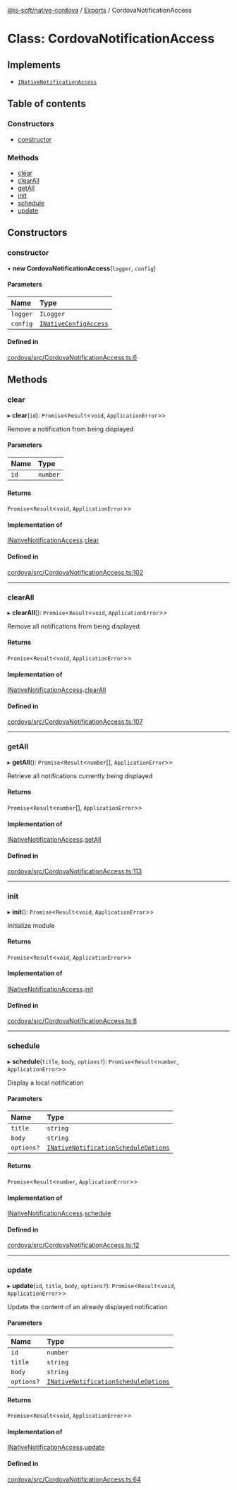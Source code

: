 [@js-soft/native-cordova](../README.md) / [Exports](../modules.md) / CordovaNotificationAccess

# Class: CordovaNotificationAccess

## Implements

- [`INativeNotificationAccess`](../interfaces/INativeNotificationAccess.md)

## Table of contents

### Constructors

- [constructor](CordovaNotificationAccess.md#constructor)

### Methods

- [clear](CordovaNotificationAccess.md#clear)
- [clearAll](CordovaNotificationAccess.md#clearall)
- [getAll](CordovaNotificationAccess.md#getall)
- [init](CordovaNotificationAccess.md#init)
- [schedule](CordovaNotificationAccess.md#schedule)
- [update](CordovaNotificationAccess.md#update)

## Constructors

### constructor

• **new CordovaNotificationAccess**(`logger`, `config`)

#### Parameters

| Name | Type |
| :------ | :------ |
| `logger` | `ILogger` |
| `config` | [`INativeConfigAccess`](../interfaces/INativeConfigAccess.md) |

#### Defined in

[cordova/src/CordovaNotificationAccess.ts:6](https://github.com/js-soft/ts-native-access/blob/dceb9d6/packages/cordova/src/CordovaNotificationAccess.ts#L6)

## Methods

### clear

▸ **clear**(`id`): `Promise`<`Result`<`void`, `ApplicationError`\>\>

Remove a notification from being displayed

#### Parameters

| Name | Type |
| :------ | :------ |
| `id` | `number` |

#### Returns

`Promise`<`Result`<`void`, `ApplicationError`\>\>

#### Implementation of

[INativeNotificationAccess](../interfaces/INativeNotificationAccess.md).[clear](../interfaces/INativeNotificationAccess.md#clear)

#### Defined in

[cordova/src/CordovaNotificationAccess.ts:102](https://github.com/js-soft/ts-native-access/blob/dceb9d6/packages/cordova/src/CordovaNotificationAccess.ts#L102)

___

### clearAll

▸ **clearAll**(): `Promise`<`Result`<`void`, `ApplicationError`\>\>

Remove all notifications from being displayed

#### Returns

`Promise`<`Result`<`void`, `ApplicationError`\>\>

#### Implementation of

[INativeNotificationAccess](../interfaces/INativeNotificationAccess.md).[clearAll](../interfaces/INativeNotificationAccess.md#clearall)

#### Defined in

[cordova/src/CordovaNotificationAccess.ts:107](https://github.com/js-soft/ts-native-access/blob/dceb9d6/packages/cordova/src/CordovaNotificationAccess.ts#L107)

___

### getAll

▸ **getAll**(): `Promise`<`Result`<`number`[], `ApplicationError`\>\>

Retrieve all notifications currently being displayed

#### Returns

`Promise`<`Result`<`number`[], `ApplicationError`\>\>

#### Implementation of

[INativeNotificationAccess](../interfaces/INativeNotificationAccess.md).[getAll](../interfaces/INativeNotificationAccess.md#getall)

#### Defined in

[cordova/src/CordovaNotificationAccess.ts:113](https://github.com/js-soft/ts-native-access/blob/dceb9d6/packages/cordova/src/CordovaNotificationAccess.ts#L113)

___

### init

▸ **init**(): `Promise`<`Result`<`void`, `ApplicationError`\>\>

Initialize module

#### Returns

`Promise`<`Result`<`void`, `ApplicationError`\>\>

#### Implementation of

[INativeNotificationAccess](../interfaces/INativeNotificationAccess.md).[init](../interfaces/INativeNotificationAccess.md#init)

#### Defined in

[cordova/src/CordovaNotificationAccess.ts:8](https://github.com/js-soft/ts-native-access/blob/dceb9d6/packages/cordova/src/CordovaNotificationAccess.ts#L8)

___

### schedule

▸ **schedule**(`title`, `body`, `options?`): `Promise`<`Result`<`number`, `ApplicationError`\>\>

Display a local notification

#### Parameters

| Name | Type |
| :------ | :------ |
| `title` | `string` |
| `body` | `string` |
| `options?` | [`INativeNotificationScheduleOptions`](../interfaces/INativeNotificationScheduleOptions.md) |

#### Returns

`Promise`<`Result`<`number`, `ApplicationError`\>\>

#### Implementation of

[INativeNotificationAccess](../interfaces/INativeNotificationAccess.md).[schedule](../interfaces/INativeNotificationAccess.md#schedule)

#### Defined in

[cordova/src/CordovaNotificationAccess.ts:12](https://github.com/js-soft/ts-native-access/blob/dceb9d6/packages/cordova/src/CordovaNotificationAccess.ts#L12)

___

### update

▸ **update**(`id`, `title`, `body`, `options?`): `Promise`<`Result`<`void`, `ApplicationError`\>\>

Update the content of an already displayed notification

#### Parameters

| Name | Type |
| :------ | :------ |
| `id` | `number` |
| `title` | `string` |
| `body` | `string` |
| `options?` | [`INativeNotificationScheduleOptions`](../interfaces/INativeNotificationScheduleOptions.md) |

#### Returns

`Promise`<`Result`<`void`, `ApplicationError`\>\>

#### Implementation of

[INativeNotificationAccess](../interfaces/INativeNotificationAccess.md).[update](../interfaces/INativeNotificationAccess.md#update)

#### Defined in

[cordova/src/CordovaNotificationAccess.ts:64](https://github.com/js-soft/ts-native-access/blob/dceb9d6/packages/cordova/src/CordovaNotificationAccess.ts#L64)
